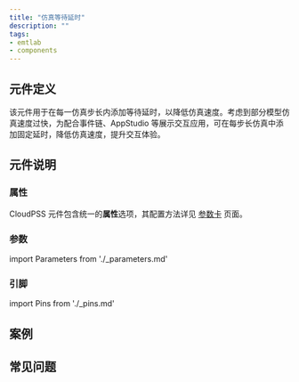 ```yaml
---
title: "仿真等待延时"
description: ""
tags:
- emtlab
- components
---
```


## 元件定义

该元件用于在每一仿真步长内添加等待延时，以降低仿真速度。考虑到部分模型仿真速度过快，为配合事件链、AppStudio 等展示交互应用，可在每步长仿真中添加固定延时，降低仿真速度，提升交互体验。

## 元件说明



### 属性

CloudPSS 元件包含统一的**属性**选项，其配置方法详见 [参数卡](docs/documents/software/10-xstudio/20-simstudio/40-workbench/20-function-zone/30-design-tab/30-param-panel/index.md) 页面。

### 参数

import Parameters from './_parameters.md'

<Parameters/>

### 引脚

import Pins from './_pins.md'

<Pins/>

## 案例

## 常见问题

